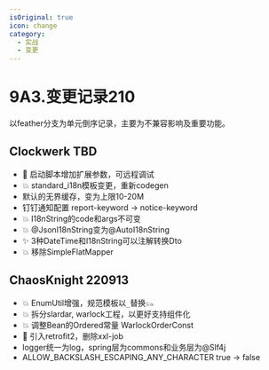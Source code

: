 ```yaml
---
isOriginal: true
icon: change
category:
  - 实战
  - 变更
---
```


# 9A3.变更记录210

以feather分支为单元倒序记录，主要为不兼容影响及重要功能。

## Clockwerk TBD

* 🚀 启动脚本增加扩展参数，可远程调试
* 💥 standard_i18n模板变更，重新codegen
* 默认的无界缓存，变为上限10-20M
* 钉钉通知配置 report-keyword → notice-keyword
* 💥 I18nString的code和args不可变
* 💥 @JsonI18nString变为@AutoI18nString
* ✨ 3种DateTime和I18nString可以注解转换Dto
* 💥 移除SimpleFlatMapper

## ChaosKnight 220913

* 💥 EnumUtil增强，规范模板以`_`替换`𓃬`
* 💥 拆分slardar, warlock工程，以更好支持组件化
* 💥 调整Bean的Ordered常量 WarlockOrderConst
* 📌 引入retrofit2，删除xxl-job
* logger统一为log，spring层为commons和业务层为@Slf4j
* ALLOW_BACKSLASH_ESCAPING_ANY_CHARACTER true → false
